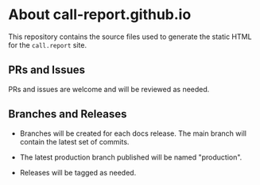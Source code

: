 # About call-report.github.io

This repository contains the source files used to generate the static HTML for the `call.report` site.

## PRs and Issues

PRs and issues are welcome and will be reviewed as needed.

## Branches and Releases

- Branches will be created for each docs release. The main branch will contain the latest set of commits.

- The latest production branch published will be named "production".

- Releases will be tagged as needed. 